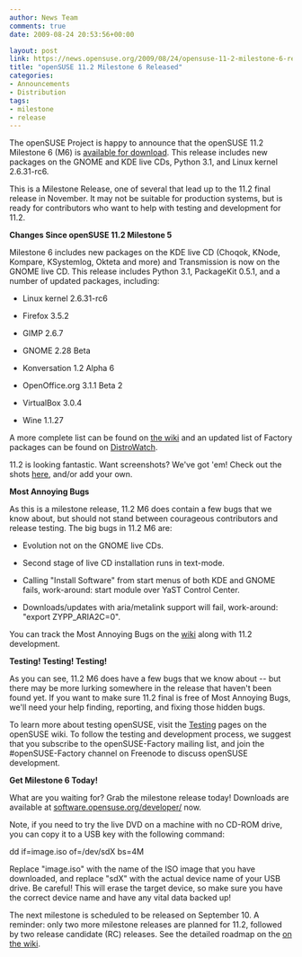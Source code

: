 ```yaml
---
author: News Team
comments: true
date: 2009-08-24 20:53:56+00:00

layout: post
link: https://news.opensuse.org/2009/08/24/opensuse-11-2-milestone-6-released/
title: "openSUSE 11.2 Milestone 6 Released"
categories:
- Announcements
- Distribution
tags:
- milestone
- release
---
```

The openSUSE Project is happy to announce that the openSUSE 11.2 Milestone 6 (M6) is [available for download](http://software.opensuse.org/developer). This release includes new packages on the GNOME and KDE live CDs, Python 3.1, and Linux kernel 2.6.31-rc6.

This is a Milestone Release, one of several that lead up to the 11.2 final release in November. It may not be suitable for production systems, but is ready for contributors who want to help with testing and development for 11.2.

**Changes Since openSUSE 11.2 Milestone 5**

Milestone 6 includes new packages on the KDE live CD (Choqok, KNode, Kompare, KSystemlog, Okteta and more) and Transmission is now on the GNOME live CD. This release includes Python 3.1, PackageKit 0.5.1, and a number of updated packages, including:



	
  * Linux kernel 2.6.31-rc6

	
  * Firefox 3.5.2

	
  * GIMP 2.6.7

	
  * GNOME 2.28 Beta

	
  * Konversation 1.2 Alpha 6

	
  * OpenOffice.org 3.1.1 Beta 2

	
  * VirtualBox 3.0.4

	
  * Wine 1.1.27


A more complete list can be found on [the wiki](http://en.opensuse.org/Factory/News) and an updated list of Factory packages can be found on [DistroWatch](http://distrowatch.com/table.php?distribution=suse).

11.2 is looking fantastic. Want screenshots? We've got 'em! Check out the shots [here](http://en.opensuse.org/Screenshots/11.2_Milestones), and/or add your own.

**Most Annoying Bugs**

As this is a milestone release, 11.2 M6 does contain a few bugs that we know about, but should not stand between courageous contributors and release testing. The big bugs in 11.2 M6 are:



	
  * Evolution not on the GNOME live CDs.

	
  * Second stage of live CD installation runs in text-mode.

	
  * Calling "Install Software" from start menus of both KDE and GNOME fails, work-around: start module over YaST Control Center.

	
  * Downloads/updates with aria/metalink support will fail, work-around: "export ZYPP_ARIA2C=0".


You can track the Most Annoying Bugs on the [wiki](http://en.opensuse.org/Bugs:Most_Annoying_Bugs_11.2_dev) along with 11.2 development.

**Testing! Testing! Testing!**

As you can see, 11.2 M6 does have a few bugs that we know about -- but there may be more lurking somewhere in the release that haven't been found yet. If you want to make sure 11.2 final is free of Most Annoying Bugs, we'll need your help finding, reporting, and fixing those hidden bugs.

To learn more about testing openSUSE, visit the [Testing](http://en.opensuse.org/Testing/) pages on the openSUSE wiki. To follow the testing and development process, we suggest that you subscribe to the openSUSE-Factory mailing list, and join the #openSUSE-Factory channel on Freenode to discuss openSUSE development.

**Get Milestone 6 Today!**

What are you waiting for? Grab the milestone release today! Downloads are available at [software.opensuse.org/developer/](http://software.opensuse.org/developer/) now.

Note, if you need to try the live DVD on a machine with no CD-ROM drive, you can copy it to a USB key with the following command:

dd if=image.iso of=/dev/sdX bs=4M

Replace "image.iso" with the name of the ISO image that you have downloaded, and replace "sdX" with the actual device name of your USB drive. Be careful! This will erase the target device, so make sure you have the correct device name and have any vital data backed up!

The next milestone is scheduled to be released on September 10. A reminder: only two more milestone releases are planned for 11.2, followed by two release candidate (RC) releases. See the detailed roadmap on the [on the wiki](http://en.opensuse.org/Roadmap/11.2).		
